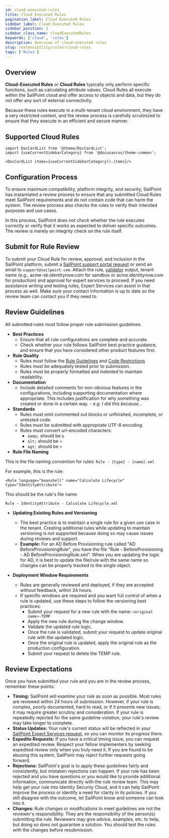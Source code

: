 ```yaml
---
id: cloud-executed-rules
title: Cloud Executed Rules
pagination_label: Cloud Executed Rules
sidebar_label: Cloud Executed Rules
sidebar_position: 2
sidebar_class_name: cloudExecutedRules
keywords: ['cloud', 'rules']
description: Overview of cloud-executed rules
slug: /extensibility/rules/cloud-rules
tags: ['Rules']
---
```


## Overview

**Cloud-Executed Rules** or **Cloud Rules** typically only perform specific functions, such as calculating attribute values. Cloud Rules all execute within the SailPoint cloud and offer access to objects and data, but they do not offer any sort of external connectivity.

Because these rules execute in a multi-tenant cloud environment, they have a very restricted context, and the review process is carefully scrutinized to ensure that they execute in an efficient and secure manner.

## Supported Cloud Rules

```mdx-code-block
import DocCardList from '@theme/DocCardList';
import {useCurrentSidebarCategory} from '@docusaurus/theme-common';

<DocCardList items={useCurrentSidebarCategory().items}/>
```

## Configuration Process

To ensure maximum compatibility, platform integrity, and security, SailPoint has instantiated a review process to ensure that any submitted Cloud Rules meet SailPoint requirements and do not contain code that can harm the system. The review process also checks the rules to verify their intended purposes and use cases.

In this process, SailPoint does _not check_ whether the rule executes correctly or verify that it works as expected to deliver specific outcomes. The review is merely an integrity check on the rule itself.

## Submit for Rule Review

To submit your Cloud Rule for review, approval, and inclusion in the SailPoint platform, submit a [SailPoint support portal request](https://support.sailpoint.com/csm) or send an email to `support@sailpoint.com`. Attach the rule, [validator](https://community.sailpoint.com/t5/Professional-Services/IdentityNow-Rule-Validator/ta-p/166116) output, tenant name (e.g., acme-sb.identitynow.com for sandbox or acme.identitynow.com for production) and approval for expert services to proceed. If you need assistance writing and testing rules, Expert Services can assist in that process as well. Make sure your contact information is up to date so the review team can contact you if they need to.

## Review Guidelines

All submitted rules must follow proper rule submission guidelines.

- **Best Practices**
  - Ensure that all rule configurations are complete and accurate.
  - Check whether your rule follows SailPoint best practice guidance, and ensure that you have considered other product features first.
- **Rule Quality**
  - Rules must follow the [Rule Guidelines](../index.md#rule-guidelines) and [Code Restrictions](../index.md#rule-code-restrictions)
  - Rules must be adequately tested prior to submission.
  - Rules must be properly formatted and indented to maintain readability.
- **Documentation**
  - Include detailed comments for non-obvious features in the configurations, including supporting documentation where appropriate. This includes justification for why something was created or done in a certain way. - _e.g. I did this because..._
- **Standards**
  - Rules must omit commented out blocks or unfinished, incomplete, or untested code.
  - Rules must be submitted with appropriate UTF-8 encoding.
  - Rules must convert url-encoded characters:
    - `&amp;` should be `&`
    - `&lt;` should be `<`
    - `&gt;` should be `>`
- **Rule File Naming**

This is the file naming convention for rules: `Rule - {type} - {name}.xml`

For example, this is the rule:

`<Rule language="beanshell" name="Calculate Lifecycle" type="IdentityAttribute">`

This should be the rule's file name:

`Rule - IdentityAttribute - Calculate Lifecycle.xml`

- **Updating Existing Rules and Versioning**

  - The best practice is to maintain a single rule for a given use case in the tenant. Creating additional rules while updating to maintain versioning is not supported because doing so may cause issues during reviews and support.
  - **Example:** For an AD Before Provisioning rule called "AD BeforeProvisioningRule", you have the file "Rule - BeforeProvisioning - AD BeforeProvisioningRule.xml". When you are updating the logic for AD, it is best to update the file/rule with the same name so changes can be properly tracked to the single object.

- **Deployment Window Requirements**
  - Rules are generally reviewed and deployed, if they are accepted without feedback, within 24 hours.
  - If specific windows are required and you want full control of when a rule is updated, use these steps to follow the versioning best practices:
    - Submit your request for a new rule with the name: `<original name>-TEMP`
    - Apply the new rule during the change window.
    - Validate the updated rule logic.
    - Once the rule is validated, submit your request to update original rule with the updated logic.
    - Once the original rule is updated, apply the original rule as the production configuration.
    - Submit your request to delete the TEMP rule.

## Review Expectations

Once you have submitted your rule and you are in the review process, remember these points:

- **Timing:** SailPoint will examine your rule as soon as possible. Most rules are reviewed within 24 hours of submission. However, if your rule is complex, poorly documented, hard to read, or if it presents new issues, it may require greater scrutiny and consideration. If your rule is repeatedly rejected for the same guideline violation, your rule's review may take longer to complete.
- **Status Updates:** Your rule's current status will be reflected in your [SailPoint Expert Services request](https://www.sailpoint.com/services/professional/#contact-form), so you can monitor its progress there.
- **Expedite Requests:** If you have a critical timing issue, you can request an expedited review. Respect your fellow implementers by seeking expedited review only when you truly need it. If you are found to be abusing this system, SailPoint may reject further requests going forward.
- **Rejections:** SailPoint's goal is to apply these guidelines fairly and consistently, but mistaken rejections can happen. If your rule has been rejected and you have questions or you would like to provide additional information, communicate directly with the rule review team. This may help get your rule into Identity Security Cloud, and it can help SailPoint improve the process or identify a need for clarity in its policies. If you still disagree with the outcome, let SailPoint know and someone can look into it.
- **Changes:** Rule changes or modifications to meet guidelines are not the reviewer's responsibility. They are the responsibility of the person(s) submitting the rule. Reviewers may give advice, examples, etc. to help, but doing so does not guarantee a solution. You should test the rules with the changes before resubmission.

```

```
